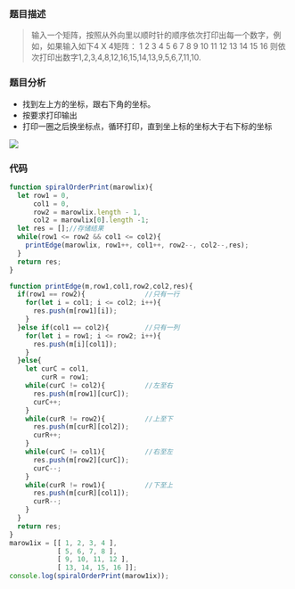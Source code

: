 ### 题目描述
> 输入一个矩阵，按照从外向里以顺时针的顺序依次打印出每一个数字，例如，如果输入如下4 X 4矩阵： 1 2 3 4 5 6 7 8 9 10 11 12 13 14 15 16 则依次打印出数字1,2,3,4,8,12,16,15,14,13,9,5,6,7,11,10.

### 题目分析
- 找到左上方的坐标，跟右下角的坐标。
- 按要求打印输出
- 打印一圈之后换坐标点，循环打印，直到坐上标的坐标大于右下标的坐标


![](https://i.loli.net/2019/07/21/5d342bafe790e94976.png)

### 代码
```javascript
function spiralOrderPrint(marowlix){
  let row1 = 0,
      col1 = 0,
      row2 = marowlix.length - 1,
      col2 = marowlix[0].length -1;
  let res = [];//存储结果
  while(row1 <= row2 && col1 <= col2){
    printEdge(marowlix, row1++, col1++, row2--, col2--,res);
  }
  return res;
}

function printEdge(m,row1,col1,row2,col2,res){
  if(row1 == row2){               //只有一行
    for(let i = col1; i <= col2; i++){
      res.push(m[row1][i]);
    }
  }else if(col1 == col2){         //只有一列
    for(let i = row1; i <= row2; i++){
      res.push(m[i][col1]);
    }
  }else{
    let curC = col1,
        curR = row1;
    while(curC != col2){          //左至右
      res.push(m[row1][curC]);
      curC++;
    }
    while(curR != row2){          //上至下
      res.push(m[curR][col2]);
      curR++;
    }
    while(curC != col1){          //右至左
      res.push(m[row2][curC]);
      curC--;
    }
    while(curR != row1){          //下至上
      res.push(m[curR][col1]);
      curR--;
    }
  }
  return res;
}
marow1ix = [[ 1, 2, 3, 4 ], 
            [ 5, 6, 7, 8 ], 
            [ 9, 10, 11, 12 ],
            [ 13, 14, 15, 16 ]];
console.log(spiralOrderPrint(marow1ix));
```